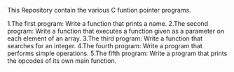This Repository contain the various C funtion pointer programs.

1.The first program: Write a function that prints a name.
2.The second program: Write a function that executes a function given as a parameter on each element of an array.
3.The third program: Write a function that searches for an integer.
4.The fourth program: Write a program that performs simple operations.
5.The fifth program: Write a program that prints the opcodes of its own main function.

